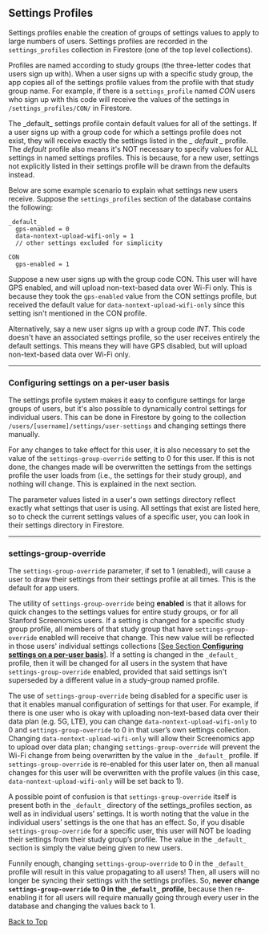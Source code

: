 ## Settings Profiles

Settings profiles enable the creation of groups of settings values to apply to large numbers of users. Settings profiles are recorded in the `settings_profiles` collection in Firestore (one of the top level collections). 

Profiles are named according to study groups (the three-letter codes that users sign up with). When a user signs up with a specific study group, the app copies all of the settings profile values from the profile with that study group name. For example, if there is a `settings_profile` named *CON* users who sign up with this code will receive the values of the settings in `/settings_profiles/CON/` in Firestore. 

The \_default\_ settings profile contain default values for all of the settings. If a user signs up with a group code for which a settings profile does not exist, they will receive exactly the settings listed in the *_ _default_ _* profile. The *_default_* profile also means it's NOT necessary to specify values for ALL settings in named settings profiles. This is because, for a new user, settings not explicitly listed in their settings profile will be drawn from the defaults instead.

Below are some example scenario to explain what settings new users receive. Suppose the `settings_profiles` section of the database contains the following:

```
_default_
  gps-enabled = 0
  data-nontext-upload-wifi-only = 1
  // other settings excluded for simplicity

CON
  gps-enabled = 1
```

Suppose a new user signs up with the group code CON. This user will have GPS enabled, and will upload non-text-based data over Wi-Fi only. This is because they took the `gps-enabled` value from the CON settings profile, but received the default value for `data-nontext-upload-wifi-only` since this setting isn't mentioned in the CON profile. 

Alternatively, say a new user signs up with a group code *INT*. This code doesn't have an associated settings profile, so the user receives entirely the default settings. This means they will have GPS disabled, but will upload non-text-based data over Wi-Fi only. 

---

### Configuring settings on a per-user basis

The settings profile system makes it easy to configure settings for large groups of users, but it's also possible to dynamically control settings for individual users. This can be done in Firestore by going to the collection `/users/[username]/settings/user-settings` and changing settings there manually.

For any changes to take effect for this user, it is also necessary to set the value of the `settings-group-override` setting to 0 for this user. If this is not done, the changes made will be overwritten the settings from the settings profile the user loads from (i.e., the settings for their study group), and nothing will change. This is explained in the next section. 

The parameter values listed in a user's own settings directory reflect exactly what settings that user is using. All settings that exist are listed here, so to check the current settings values of a specific user, you can look in their settings directory in Firestore. 

---

### settings-group-override

The `settings-group-override` parameter, if set to 1 (enabled), will cause a user to draw their settings from their settings profile at all times. This is the default for app users. 

The utility of `settings-group-override` being **enabled** is that it allows for quick changes to the settings values for entire study groups, or for all Stanford Screenomics users. If a setting is changed for a specific study group profile, all members of that study group that have `settings-group-override` enabled will receive that change. This new value will be reflected in those users' individual settings collections [[See Section **Configuring settings on a per-user basis**](#Configuring-settings-on-a-per-user-basis)]. If a setting is changed in the `_default_` profile, then it will be changed for all users in the system that have `settings-group-override` enabled, provided that said settings isn't superseded by a different value in a study-group named profile. 

The use of `settings-group-override` being disabled for a specific user is that it enables manual configuration of settings for that user. For example, if there is one user who is okay with uploading non-text-based data over their data plan (e.g. 5G, LTE), you can change `data-nontext-upload-wifi-only` to 0 and `settings-group-override` to 0 in that user’s own settings collection. Changing `data-nontext-upload-wifi-only` will allow their Screenomics app to upload over data plan; changing `settings-group-override` will prevent the Wi-Fi change from being overwritten by the value in the `_default_` profile. If `settings-group-override` is re-enabled for this user later on, then all manual changes for this user will be overwritten with
the profile values (in this case, `data-nontext-upload-wifi-only` will be set back to 1).

A possible point of confusion is that `settings-group-override` itself is present both in the
`_default_` directory of the settings_profiles section, as well as in individual users’ settings. It is worth noting that the value in the individual users’ settings is the one that has an effect. So, if you disable `settings-group-override` for a specific user, this user will NOT be loading their settings from their study group’s profile. The value in the `_default_` section is simply the value being given to new users.

Funnily enough, changing `settings-group-override` to 0 in the `_default_` profile will result in this value propagating to all users! Then, all users will no longer be syncing their settings with the settings profiles. So, **never change `settings-group-override` to 0 in the `_default_` profile**, because then re-enabling it for all users will require manually going through every user in the database and changing the values back to 1.


[Back to Top](#Settings-Profiles)
